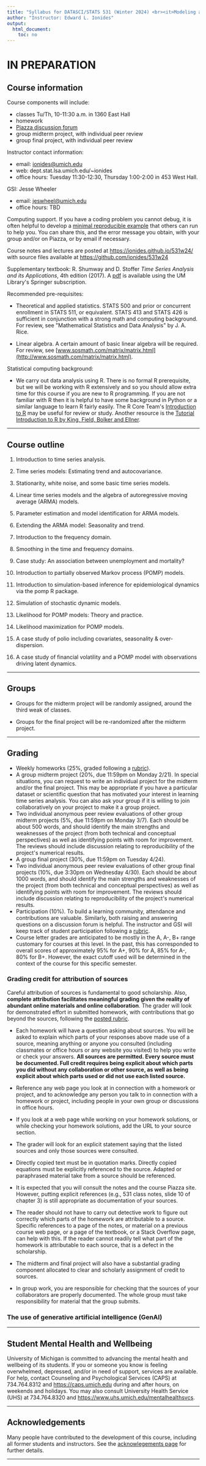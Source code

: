 ```yaml
---
title: "Syllabus for DATASCI/STATS 531 (Winter 2024) <br><it>Modeling and Analysis of Time Series Data</it>"
author: "Instructor: Edward L. Ionides"
output:
  html_document:
    toc: no
---
```


# IN PREPARATION

## Course information

Course components will include:

* classes Tu/Th, 10-11:30 a.m. in 1360 East Hall
* homework
* [Piazza discussion forum](https://piazza.com/umich/winter2024/statsdatasci531)
* group midterm project, with individual peer review
* group final project, with individual peer review

Instructor contact information:

* email: ionides@umich.edu 
* web: dept.stat.lsa.umich.edu/~ionides
* office hours: Tuesday 11:30-12:30, Thursday 1:00-2:00 in 453 West Hall. 

GSI: Jesse Wheeler

* email: jeswheel@umich.edu
* office hours: TBD

Computing support. If you have a coding problem you cannot debug, it is often helpful to develop a [minimal reproducible example](https://stackoverflow.com/help/minimal-reproducible-example) that others can run to help you. You can share this, and the error message you obtain, with your group and/or on Piazza, or by email if necessary.

Course notes and lectures are posted at https://ionides.github.io/531w24/ with source files available at https://github.com/ionides/531w24

Supplementary textbook: R. Shumway and D. Stoffer _Time Series Analysis and its Applications_, 4th edition (2017). 
A [pdf](https://link.springer.com/book/10.1007%2F978-3-319-52452-8) is available using the UM Library's Springer subscription.

Recommended pre-requisites:

* Theoretical and applied statistics. STATS 500 and prior or concurrent enrollment in STATS 511, or equivalent. STATS 413 and STATS 426 is sufficient in conjunction with a strong math and computing background. For review, see "Mathematical Statistics and Data Analysis" by J. A. Rice.

* Linear algebra. A certain amount of basic linear algebra will be required. For review, see 
[www.sosmath.com/matrix/matrix.html](http://www.sosmath.com/matrix/matrix.html).

Statistical computing background:

* We carry out data analysis using R. There is no formal R prerequisite, but we will be working with R extensively and so you should allow extra time for this course if you are new to R programming. If you are not familiar with R then it is helpful to have some background in Python or a similar language to learn R fairly easily. The R Core Team's  [Introduction to R](https://cran.r-project.org/doc/manuals/r-release/R-intro.pdf) may be useful for review or study. Another resource is the [Tutorial Introduction to R by King, Field, Bolker and Ellner](https://kingaa.github.io/R_Tutorial/).

-----------

## Course outline


1. Introduction to time series analysis.

2. Time series models: Estimating trend and autocovariance.

3. Stationarity, white noise, and some basic time series models.

4. Linear time series models and the algebra of autoregressive moving average (ARMA) models.

5. Parameter estimation and model identification for ARMA models.

6. Extending the ARMA model: Seasonality and trend.

7. Introduction to the frequency domain.

8. Smoothing in the time and frequency domains.

9. Case study: An association between unemployment and mortality?

10. Introduction to partially observed Markov process (POMP) models.

11. Introduction to simulation-based inference for epidemiological dynamics via the pomp R package.

12. Simulation of stochastic dynamic models.

13. Likelihood for POMP models: Theory and practice.

14. Likelihood maximization for POMP models.

15. A case study of polio including covariates, seasonality & over-dispersion.

16. A case study of financial volatility and a POMP model with observations driving latent dynamics.

--------------

## Groups

* Groups for the midterm project will be randomly assigned, around the third weak of classes.

* Groups for the final project will be re-randomized after the midterm project. 

-------------

##  Grading

* Weekly homeworks (25\%, graded following a [rubric](rubric_homework.html)). 
* A group midterm project (20\%, due 11:59pm on Monday 2/21). In special situations, you can request to write an individual project for the midterm and/or the final project. This may be appropriate if you have a particular dataset or scientific question that has motivated your interest in learning time series analysis. You can also ask your group if it is willing to join collaboratively on your project to make it a group project.
* Two individual anonymous peer review evaluations of other group midterm projects (5\%, due 11:59pm on Monday 3/7). Each should be about 500 words, and should identify the main strengths and weaknesses of the project (from both technical and conceptual perspectives) as well as identifying points with room for improvement. The reviews should include discussion relating to reproducibility of the project's numerical results.
* A group final project (30%, due 11:59pm on Tuesday 4/24).
* Two individual anonymous peer review evaluations of other group final projects (10\%, due 3:30pm on Wednesday 4/30). Each should be about 1000 words, and should identify the main strengths and weaknesses of the project (from both technical and conceptual perspectives) as well as identifying points with room for improvement. The reviews should include discussion relating to reproducibility of the project's numerical results.
* Participation (10%). To build a learning community, attendance and contributions are valuable. Similarly, both raising and answering questions on a discussion forum is helpful. The instructor and GSI will keep track of student participation following a [rubric](rubric_participation.html).
* Course letter grades are anticipated to be mostly in the A, A-, B+ range customary for courses at this level. In the past, this has corresponded to overall scores of approximately 95% for A+, 90% for A, 85% for A-, 80% for B+. However, the exact cutoff used will be determined in the context of the course for this specific semester.

### Grading credit for attribution of sources

Careful attribution of sources is fundamental to good scholarship. Also, **complete attribution facilitates meaningful grading given the reality of abundant online materials and online collaboration**. The grader will look for demonstrated effort in submitted homework, with contributions that go beyond the sources, following the [posted rubric](rubric_homework.html).

+ Each homework will have a question asking about sources. You will be asked to explain which parts of your responses above made use of a source, meaning anything or anyone you consulted (including classmates or office hours or any website you visited) to help you write or check your answers. **All sources are permitted. Every source must be documented. Full credit requires being explicit about which parts you did without any collaboration or other source, as well as being explicit about which parts used or did not use each listed source.**

+ Reference any web page you look at in connection with a homework or project, and to acknowledge any person you talk to in connection with a homework or project, including people in your own group or discussions in office hours.

+ If you look at a web page while working on your homework solutions, or while checking your homework solutions, add the URL to your source section.

+ The grader will look for an explicit statement saying that the listed sources and only those sources were consulted. 

+ Directly copied text must be in quotation marks. Directly copied equations must be explicitly referenced to the source. Adapted or paraphrased material take from a source should be referenced.

+ It is expected that you will consult the notes and the course Piazza site. However, putting explicit references (e.g., 531 class notes, slide 10 of chapter 3) is still appropriate as documentation of your sources.

+ The reader should not have to carry out detective work to figure out correctly which parts of the homework are attributable to a source.  Specific references to a page of the notes, or material on a previous course web page, or a page of the textbook, or a Stack Overflow page, can help with this. If the reader cannot readily tell what part of the homework is attributable to each source, that is a defect in the scholarship.

+ The midterm and final project will also have a substantial grading component allocated to clear and scholarly assignment of credit to sources.

+ In group work, you are responsible for checking that the sources of your collaborators are properly documented. The whole group must take responsibility for material that the group submits. 

### The use of generative artificial intelligence (GenAI)

----

## Student Mental Health and Wellbeing

University of Michigan is committed to advancing the mental health and wellbeing of its students. If you or someone you know is feeling overwhelmed, depressed, and/or in need of support, services are available. For help, contact Counseling and Psychological Services (CAPS) at 734.764.8312 and  https://caps.umich.edu during and after hours, on weekends and holidays. You may also consult University Health Service (UHS) at 734.764.8320 and https://www.uhs.umich.edu/mentalhealthsvcs.

----------

## Acknowledgements

Many people have contributed to the development of this course, including all former students and instructors. See the [acknowlegements page](acknowledge.html) for further details.

-----------
